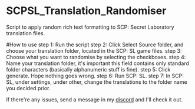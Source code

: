 # SCPSL_Translation_Randomiser
Script to apply random rich text formatting to SCP: Secret Laboratory translation files.

#How to use
step 1: Run the script
step 2: Click Select Source folder, and choose your translation folder, located in the SCP: SL game files.
step 3: Choose what you want to randomise by selecting the checkboxes.
step 4: Name your translation folder, it's important this field contains only standard folder characters (basically alphanumeric stuff is fine).
step 5: Click generate. Hope nothing goes wrong.
step 6: Run SCP: SL.
step 7: In SCP: SL, under settings, under other, change the translations to the folder name you decided prior.

If there're any issues, send a message in my [discord](https://discord.gg/mdmNMFPY4j) and I'll check it out.
